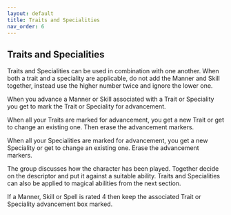 ```yaml
---
layout: default
title: Traits and Specialities
nav_order: 6
---
```

## Traits and Specialities

Traits and Specialities can be used in combination with one another. When both a trait and a speciality are applicable, do not add the Manner and Skill together, instead use the higher number twice and ignore the lower one.

When you advance a Manner or Skill associated with a Trait or Speciality you get to mark the Trait or Speciality for advancement.

When all your Traits are marked for advancement, you get a new Trait or get to change an existing one. Then erase the advancement markers.

When all your Specialities are marked for advancement, you get a new Speciality or get to change an existing one. Erase the advancement markers.

The group discusses how the character has been played. Together decide on the descriptor and put it against a suitable ability. Traits and Specialities can also be applied to magical abilities from the next section.

If a Manner, Skill or Spell is rated 4 then keep the associated Trait or Speciality advancement box marked.
